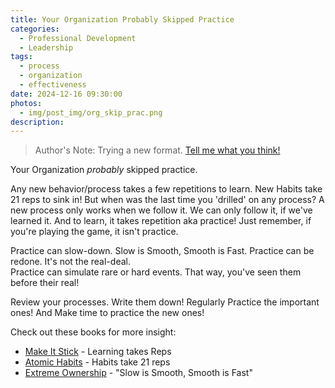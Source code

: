 ```yaml
---
title: Your Organization Probably Skipped Practice
categories:
  - Professional Development
  - Leadership
tags:
  - process
  - organization
  - effectiveness
date: 2024-12-16 09:30:00
photos: 
  - img/post_img/org_skip_prac.png
description: 
---
```

> Author's Note: Trying a new format. [Tell me what you think!](mailto:daniel@scheufler.io)

Your Organization *probably* skipped practice. 

Any new behavior/process takes a few repetitions to learn. New Habits take 21 reps to sink in! But when was the last time you 'drilled' on any process? A new process only works when we follow it. We can only follow it, if we've learned it. And to learn, it takes repetition aka practice! Just remember, if you're playing the game, it isn't practice. 

Practice can slow-down. Slow is Smooth, Smooth is Fast. 
Practice can be redone. It's not the real-deal.  
Practice can simulate rare or hard events. That way, you've seen them before their real!

Review your processes. Write them down! Regularly Practice the important ones! And Make time to practice the new ones!

Check out these books for more insight:
- [Make It Stick](https://www.amazon.com/Make-Stick-Science-Successful-Learning/dp/0674729013) - Learning takes Reps
- [Atomic Habits](https://jamesclear.com/atomic-habits) - Habits take 21 reps
- [Extreme Ownership](https://www.amazon.com/Extreme-Ownership-U-S-Navy-SEALs/dp/1250067057) - "Slow is Smooth, Smooth is Fast"